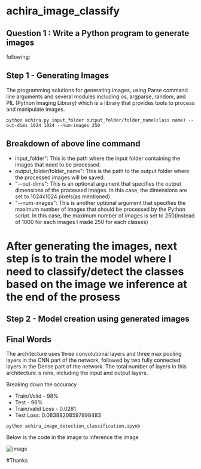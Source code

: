 # achira_image_classify

## Question 1 : Write a Python program to generate images
following:

## Step 1 - Generating Images

The programming solutions for generating images, using Parse command line arguments and several modules including os, argparse, random, and PIL (Python Imaging Library) which is a library that provides tools to process and manipulate images.

```
python achira.py input_folder output_folder/folder_name(class name) --out-dims 1024 1024 --num-images 250
```
## Breakdown of above line command

* input_folder": This is the path where the input folder containing the images that need to be processed.
* output_folder/folder_name": This is the path to the output folder where the processed images will be saved.
* "--out-dims": This is an optional argument that specifies the output dimensions of the processed images. In this case, the dimensions are set to 1024x1024 pixels(as mentioned).
* "--num-images": This is another optional argument that specifies the maximum number of images that should be processed by the Python script. In this case, the maximum number of images is set to 250(instead of 1000 for each images I made 250 for each classes)

# After generating the images, next step is to train the model where I need to classify/detect the classes based on the image we inference at the end of the prosess

## Step 2 - Model creation using generated images

## Final Words

The architecture uses three convolutional layers and three max pooling layers in the CNN part of the network, followed by two fully connected layers in the Dense part of the network. The total number of layers in this architecture is nine, including the input and output layers.

Breaking down the accuracy 

* Train/Valid - 98% 
* Test - 96% 
* Train/valid Loss - 0.0281 
* Test Loss: 0.08388208597898483

```
python achira_image_detection_classification.ipynb
```
Below is the code in the image to inference the image

![image](https://user-images.githubusercontent.com/50097581/227996609-da3752d3-a006-4df0-90d6-8707503bd198.png)

#Thanks

